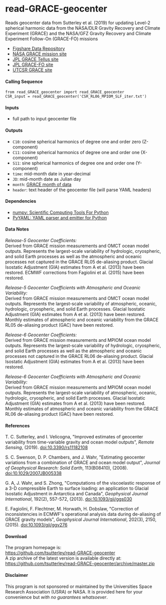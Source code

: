 read-GRACE-geocenter
====================

Reads geocenter data from Sutterley et al. (2019) for updating Level-2 spherical
harmonic data from the NASA/DLR Gravity Recovery and Climate Experiment
(GRACE) and the NASA/GFZ Gravity Recovery and Climate Experiment Follow-On
(GRACE-FO) missions  

- [Figshare Data Repository](https://doi.org/10.6084/m9.figshare.7388540)  
- [NASA GRACE mission site](http://www.nasa.gov/mission_pages/Grace/index.html)  
- [JPL GRACE Tellus site](http://grace.jpl.nasa.gov/)  
- [JPL GRACE-FO site](https://gracefo.jpl.nasa.gov/)
- [UTCSR GRACE site](http://www.csr.utexas.edu/grace/)  

#### Calling Sequence
```
from read_GRACE_geocenter import read_GRACE_geocenter
CSR_input = read_GRACE_geocenter('CSR_RL06_MPIOM_SLF_iter.txt')
```
#### Inputs
 - full path to input geocenter file  

#### Outputs
 - `C10`: cosine spherical harmonics of degree one and order zero (Z-component)
 - `C11`: cosine spherical harmonics of degree one and order one (X-component)
 - `S11`: sine spherical harmonics of degree one and order one (Y-component)
 - `time`: mid-month date in year-decimal  
 - `JD`:  mid-month date as Julian day  
 - `month`: [GRACE month of data](https://tsutterley.github.io/data/GRACE-Months.html)  
 - `header`: text header of the geocenter file (will parse YAML headers)  

#### Dependencies
 - [numpy: Scientific Computing Tools For Python](http://www.numpy.org)  
 - [PyYAML: YAML parser and emitter for Python](https://github.com/yaml/pyyaml)  

 #### Data Notes
 *Release-5 Geocenter Coefficients:*  
 Derived from GRACE mission measurements and OMCT ocean model outputs.
 Represents the largest-scale variability of hydrologic, cryospheric, and solid
 Earth processes as well as the atmospheric and oceanic processes not captured
 in the GRACE RL05 de-aliasing product.  Glacial Isostatic Adjustment (GIA)
 estimates from A et al. (2013) have been restored.  ECMWF corrections from
 Fagiolini et al. (2015) have been restored.  

 *Release-5 Geocenter Coefficients with Atmospheric and Oceanic Variability:*  
 Derived from GRACE mission measurements and OMCT ocean model outputs.
 Represents the largest-scale variability of atmospheric, oceanic, hydrologic,
 cryospheric, and solid Earth processes.  Glacial Isostatic Adjustment (GIA)
 estimates from A et al. (2013) have been restored.  Monthly estimates of
 atmospheric and oceanic variability from the GRACE RL05 de-aliasing product
 (GAC) have been restored.  

 *Release-6 Geocenter Coefficients:*  
 Derived from GRACE mission measurements and MPIOM ocean model outputs.
 Represents the largest-scale variability of hydrologic, cryospheric, and solid
 Earth processes as well as the atmospheric and oceanic processes not captured
 in the GRACE RL06 de-aliasing product.  Glacial Isostatic Adjustment (GIA)
 estimates from A et al. (2013) have been restored.  

 *Release-6 Geocenter Coefficients with Atmospheric and Oceanic Variability:*  
 Derived from GRACE mission measurements and MPIOM ocean model outputs.
 Represents the largest-scale variability of atmospheric, oceanic, hydrologic,
 cryospheric, and solid Earth processes.  Glacial Isostatic Adjustment (GIA)
 estimates from A et al. (2013) have been restored.  Monthly estimates of
 atmospheric and oceanic variability from the GRACE RL06 de-aliasing product
 (GAC) have been restored.  

#### References
T. C. Sutterley, and I. Velicogna, "Improved estimates of geocenter variability
from time-variable gravity and ocean model outputs", *Remote Sensing*, (2019). 
[doi:10.3390/rs11182108](https://doi.org/10.3390/rs11182108)  

S. C. Swenson, D. P. Chambers, and J. Wahr, "Estimating geocenter variations
from a combination of GRACE and ocean model output", *Journal of Geophysical
Research: Solid Earth*, 113(B08410), (2008).
[doi:10.1029/2007JB005338](https://doi.org/10.1029/2007JB005338)  

G. A, J. Wahr, and S. Zhong, "Computations of the viscoelastic response of a
3-D compressible Earth to surface loading: an application to Glacial Isostatic
Adjustment in Antarctica and Canada", *Geophysical Journal International*,
192(2), 557-572, (2013). [doi:10.1093/gji/ggs030](https://doi.org/10.1093/gji/ggs030)  

E. Fagiolini, F. Flechtner, M. Horwath, H. Dobslaw, "Correction of
inconsistencies in ECMWF's operational analysis data during de-aliasing of
GRACE gravity models", *Geophysical Journal International*, 202(3), 2150,
(2015). [doi:10.1093/gji/ggv276](https://doi.org/10.1093/gji/ggv276)  

#### Download
The program homepage is:   
https://github.com/tsutterley/read-GRACE-geocenter   
A zip archive of the latest version is available directly at:    
https://github.com/tsutterley/read-GRACE-geocenter/archive/master.zip  

#### Disclaimer  
This program is not sponsored or maintained by the Universities Space Research Association (USRA) or NASA.  It is provided here for your convenience but _with no guarantees whatsoever_.  
